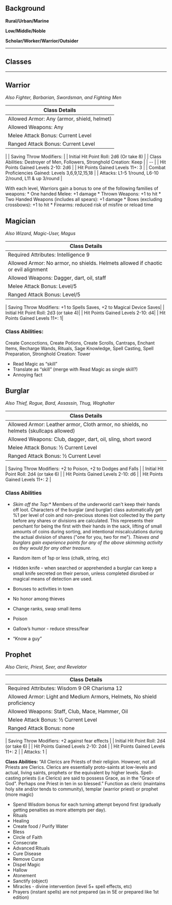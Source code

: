 ## Background

**Rural/Urban/Marine**

**Low/Middle/Noble**

**Scholar/Worker/Warrior/Outsider**

----------------------------- 
## Classes
-----------------------------

## Warrior
 *Also Fighter, Barbarian, Swordsman, and Fighting Men*

|  Class Details |
|-------------------------------------|
| Allowed Armor: Any (armor, shield, helmet) |
| Allowed Weapons: Any |
| Melee Attack Bonus:  Current Level |
| Ranged Attack Bonus:  Current Level |
|
| Saving Throw Modifiers:  |
| Initial Hit Point Roll: 2d6 (Or take 8) |
| Class Abilities: Destroyer of Men, Followers, Stronghold Creation: Keep |
| --                                   |
| Hit Points Gained Levels 2-10: 2d6 |
| Hit Points Gained Levels 11+: 3 |
| Combat Proficiencies Gained: Levels 3,6,9,12,15,18 |
| Attacks:  L1-5 1/round, L6-10 2/round, L11 & up 3/round |

With each level, Warriors gain a bonus to one of the following families of weapons:
    * One handed Melee:  +1 damage
    * Thrown Weapons: +1 to hit
    * Two Handed Weapons (includes all spears): +1 damage
    * Bows (excluding crossbows): +1 to hit
    * Firearms: reduced risk of misfire or reload time


 
## Magician 
 *Also Wizard, Magic-User, Magus*

|  Class Details |
|-------------------------------------|
| Required Attributes: Intelligence 9 |
| Allowed Armor: No armor, no shields. Helmets allowed if chaotic or evil alignment|
| Allowed Weapons: Dagger, dart, oil, staff|
| Melee Attack Bonus:  Level/5|
| Ranged Attack Bonus:  Level/5|

| Saving Throw Modifiers: +1 to Spells Saves, +2 to Magical Device Saves|
| Initial Hit Point Roll: 2d3 (or take 4)|
| Hit Points Gained Levels 2-10: d4|
| Hit Points Gained Levels 11+: 1|

### Class Abilities:  
Create Concoctions, Create Potions, Create Scrolls, Cantraps, Enchant Items, Recharge Wands, Rituals, Sage Knowledge, Spell Casting, Spell Preparation, Stronghold Creation: Tower

* Read Magic as “skill”
* Translate as “skill” (merge with Read Magic as single skill?)
* Annoying fact

 
## Burglar 
 *Also Thief, Rogue, Bard, Assassin, Thug, Waghalter*

|  Class Details |
|-------------------------------------|
| Allowed Armor: Leather armor, Cloth armor, no shields, no helmets (skullcaps allowed) |
| Allowed Weapons:  Club, dagger, dart, oil, sling, short sword |
| Melee Attack Bonus:  ½ Current Level |
| Ranged Attack Bonus:  ½ Current Level |

| Saving Throw Modifiers: +2 to Poison, +2 to Dodges and Falls |
| Initial Hit Point Roll: 2d4 (or take 6) |
| Hit Points Gained Levels 2-10: d6 |
| Hit Points Gained Levels 11+: 2 |

### Class Abilities
*  *Skim off the Top:** Members of the underworld can't keep their hands off loot.  Characters of the burglar (and burglar) class automatically get %1 per level of coin and non-precious stones loot collected by the party before any shares or divisions are calculated.  This represents their penchant for being the first with their hands in the sack, lifting of small amounts of coins during sorting, and intentional miscalculations during the actual division of shares ("one for you, two for me"). _Thieves and burglars gain experience points for any of the above skimming activity as they would for any other treasure._

* Random item of 1sp or less (chalk, string, etc)
* Hidden knife - when searched or apprehended a burglar can keep a small knife secreted on their person, unless completed disrobed or magical means of detection are used.
* Bonuses to activities in town
* No honor among thieves
* Change ranks, swap small items
* Poison
* Gallow’s humor - reduce stress/fear
* “Know a guy”

 
 ## Prophet 
 _Also Cleric, Priest, Seer, and Revelator_

|  Class Details |
|-------------------------------------|
| Required Attributes: Wisdom 9 OR Charisma 12
| Allowed Armor: Light and Medium Armors, Helmets, No shield proficiency |
| Allowed Weapons: Staff, Club, Mace, Hammer, Oil |
| Melee Attack Bonus:  ½ Current Level |
| Ranged Attack Bonus:  none |

| Saving Throw Modifiers: +2 against fear effects |
| Initial Hit Point Roll: 2d4 (or take 6) |
| Hit Points Gained Levels 2-10: 2d4 |
| Hit Points Gained Levels 11+: 2 |
| Attacks: 1 |

 **Class Abilities:**
 “All Clerics are Priests of their religion. However, not all Priests are Clerics. Clerics are essentially proto-saints at low-levels and actual, living saints, prophets or the equivalent by higher levels. Spell-casting priests (i.e Clerics) are said to possess Grace, as in the "Grace of God". Perhaps one Priest in ten in so blessed.” Function as cleric (maintains holy site and/or tends to community), templar (warrior priest) or prophet (more magic)
 * Spend Wisdom bonus for each turning attempt beyond first (gradually getting penalties as more attempts per day).
 * Rituals
 * Healing
 * Create food / Purify Water
 * Bless
 * Circle of Faith
 * Consecrate
 * Advanced Rituals
 * Cure Disease
 * Remove Curse
 * Dispel Magic
 * Hallow 
 * Atonement
 * Sanctify (object)
 * Miracles - divine intervention (level 5+ spell effects, etc)
 * Prayers (instant spells) are not prepared (as in 5E or prepared like 1st edition)